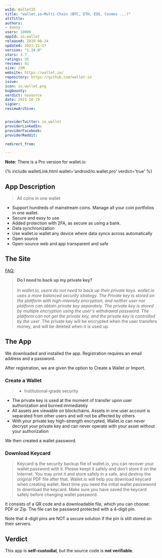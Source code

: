 ```yaml
---
wsId: WalletIO
title: "wallet.io—Multi-Chain (BTC, ETH, EOS, Cosmos ...)"
altTitle: 
authors:
- danny
users: 10000
appId: io.wallet
released: 2019-08-24
updated: 2021-11-17
version: "1.14.0"
stars: 3.7
ratings: 95
reviews: 41
size: 25M
website: https://wallet.io/
repository: https://github.com/wallet-io
issue: 
icon: io.wallet.png
bugbounty: 
verdict: nosource
date: 2021-10-19
signer: 
reviewArchive:


providerTwitter: io_wallet
providerLinkedIn: 
providerFacebook: 
providerReddit: 

redirect_from:

---
```



**Note:** There is a Pro version for wallet.io

{% include walletLink.html wallet='android/io.wallet.pro' verdict='true' %}

## App Description

> All coins in one wallet
- Support hundreds of mainstream coins. Manage all your coin portfolios in one wallet.
- Secure and easy to use
- Added protection with 2FA, as secure as using a bank.
- Data synchronization
- Use wallet.io wallet any device where data syncs across automatically
- Open source
- Open-source web and app transparent and safe

## The Site

[FAQ:](https://wallet.io/faq)

> **Do I need to back up my private key?**<br><br>
_In wallet.io, users do not need to back up their private keys. wallet.io uses a more balanced security strategy. The Private key is stored on the platform with high-intensity encryption, and neither user nor platform can obtain private key separately. The private key is stored by multiple encryption using the user's withdrawal password. The platform can not get the private key, and the private key is controlled by the user_. The private key will be encrypted when the user transfers money, and will be deleted when it is used up.

## The App

We downloaded and installed the app. Registration requires an email address and a password. 

After registration, we are given the option to Create a Wallet or Import.

### Create a Wallet

> - Institutional-grade security
- The private key is used at the moment of transfer upon user authorization and burned immediately
- All assets are viewable on blockchains. Assets in one user account is separated from other users and will not be affected by others
- With your private key high-strength encrypted, Wallet.io can never decrypt your private key and can never operate with your asset without your authorization

We then created a wallet password.

### Download Keycard

> Keycard is the security backup file of wallet.io, you can recover your wallet password with it. Please keept it safely and don't store it on the Internet. You may print it and store safely in a safe, and destroy the original PDF file after that. Wallet.io will help you download keycard when creating wallet. Next time you need the initial wallet passwword to download the keycard. Make sure you have saved the keycard safely before changing wallet password.

It consists of a QR code and a downloadable file, which you can choose: PDF or Zip. The file can be password protected with a 4-digit pin.

Note that 4-digit pins are NOT a secure solution if the pin is still stored on their servers.

## Verdict

This app is **self-custodial**, but the source code is **not verifiable**.
